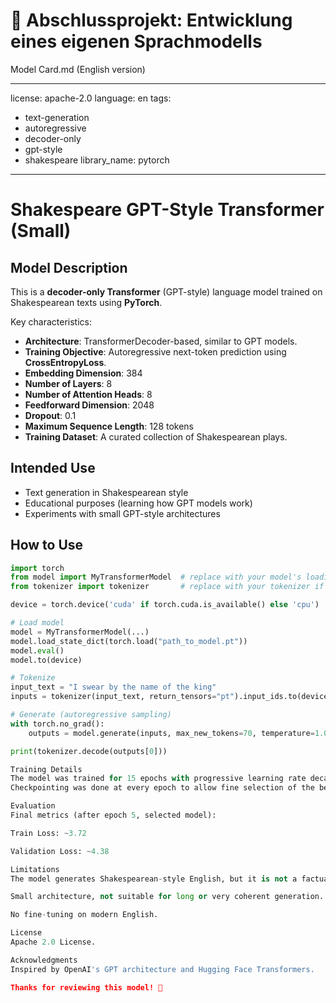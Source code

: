 # 🧠 Abschlussprojekt: Entwicklung eines eigenen Sprachmodells

Model Card.md (English version)
 
---
license: apache-2.0
language: en
tags:
  - text-generation
  - autoregressive
  - decoder-only
  - gpt-style
  - shakespeare
library_name: pytorch
---

# Shakespeare GPT-Style Transformer (Small)

## Model Description

This is a **decoder-only Transformer** (GPT-style) language model trained on Shakespearean texts using **PyTorch**.

Key characteristics:
- **Architecture**: TransformerDecoder-based, similar to GPT models.
- **Training Objective**: Autoregressive next-token prediction using **CrossEntropyLoss**.
- **Embedding Dimension**: 384
- **Number of Layers**: 8
- **Number of Attention Heads**: 8
- **Feedforward Dimension**: 2048
- **Dropout**: 0.1
- **Maximum Sequence Length**: 128 tokens
- **Training Dataset**: A curated collection of Shakespearean plays.

## Intended Use

- Text generation in Shakespearean style
- Educational purposes (learning how GPT models work)
- Experiments with small GPT-style architectures

## How to Use

```python
import torch
from model import MyTransformerModel  # replace with your model's loading function
from tokenizer import tokenizer       # replace with your tokenizer if needed

device = torch.device('cuda' if torch.cuda.is_available() else 'cpu')

# Load model
model = MyTransformerModel(...)
model.load_state_dict(torch.load("path_to_model.pt"))
model.eval()
model.to(device)

# Tokenize
input_text = "I swear by the name of the king"
inputs = tokenizer(input_text, return_tensors="pt").input_ids.to(device)

# Generate (autoregressive sampling)
with torch.no_grad():
    outputs = model.generate(inputs, max_new_tokens=70, temperature=1.0, top_k=60)

print(tokenizer.decode(outputs[0]))

Training Details
The model was trained for 15 epochs with progressive learning rate decay.
Checkpointing was done at every epoch to allow fine selection of the best model.

Evaluation
Final metrics (after epoch 5, selected model):

Train Loss: ~3.72

Validation Loss: ~4.38

Limitations
The model generates Shakespearean-style English, but it is not a factual model.

Small architecture, not suitable for long or very coherent generation.

No fine-tuning on modern English.

License
Apache 2.0 License.

Acknowledgments
Inspired by OpenAI's GPT architecture and Hugging Face Transformers.

Thanks for reviewing this model! 🚀
